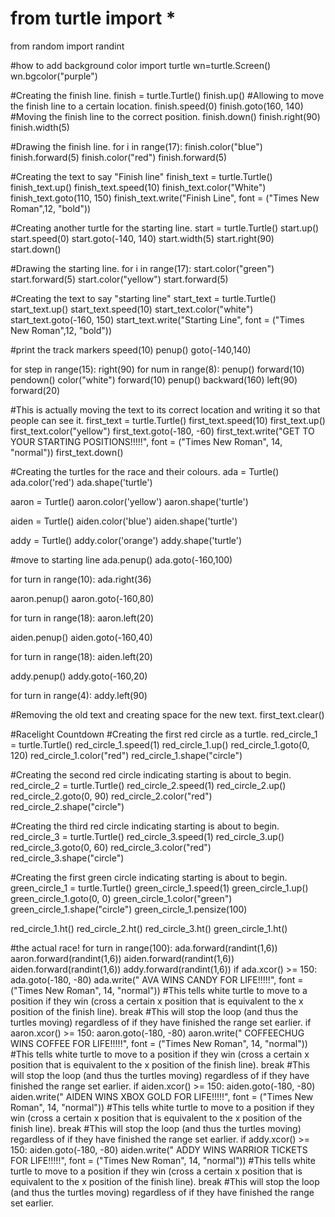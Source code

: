 # from turtle import *
from random import randint

#how to add background color
import turtle
wn=turtle.Screen()
wn.bgcolor("purple")

#Creating the finish line.
finish = turtle.Turtle()
finish.up()	#Allowing to move the finish line to a certain location.
finish.speed(0)
finish.goto(160, 140) #Moving the finish line to the correct position.
finish.down()
finish.right(90)
finish.width(5)

#Drawing the finish line.
for i in range(17):
	finish.color("blue")
	finish.forward(5)
	finish.color("red")
	finish.forward(5)

#Creating the text to say "Finish line"
finish_text = turtle.Turtle()
finish_text.up()
finish_text.speed(10)
finish_text.color("White")
finish_text.goto(110, 150)
finish_text.write("Finish Line", font = ("Times New Roman",12, "bold"))

#Creating another turtle for the starting line.
start = turtle.Turtle()
start.up()
start.speed(0)
start.goto(-140, 140)
start.width(5)
start.right(90)
start.down()

#Drawing the starting line.
for i in range(17):
	start.color("green")
	start.forward(5)
	start.color("yellow")
	start.forward(5)

#Creating the text to say "starting line"
start_text = turtle.Turtle()
start_text.up()
start_text.speed(10)
start_text.color("white")
start_text.goto(-160, 150)
start_text.write("Starting Line", font = ("Times New Roman",12, "bold"))

#print the track markers
speed(10)
penup()
goto(-140,140)

for step in range(15):
  right(90)
  for num in range(8):
    penup()
    forward(10)
    pendown()
    color("white")
    forward(10)
  penup()
  backward(160)
  left(90)
  forward(20)

#This is actually moving the text to its correct location and writing it so that people can see it.
first_text = turtle.Turtle()
first_text.speed(10)
first_text.up()
first_text.color("yellow")
first_text.goto(-180, -60)
first_text.write("GET TO YOUR STARTING POSITIONS!!!!!", font = ("Times New Roman", 14, "normal"))
first_text.down()
  
#Creating the turtles for the race and their colours.
ada = Turtle()
ada.color('red')
ada.shape('turtle')

aaron = Turtle()
aaron.color('yellow')
aaron.shape('turtle')


aiden = Turtle()
aiden.color('blue')
aiden.shape('turtle')

addy = Turtle()
addy.color('orange')
addy.shape('turtle')

#move to starting line
ada.penup()
ada.goto(-160,100)

for turn in range(10):
  ada.right(36)

aaron.penup()
aaron.goto(-160,80)

for turn in range(18):
  aaron.left(20)

aiden.penup()
aiden.goto(-160,40)

for turn in range(18):
  aiden.left(20)

addy.penup()
addy.goto(-160,20)

for turn in range(4):
  addy.left(90)
  
#Removing the old text and creating space for the new text.
first_text.clear()

#Racelight Countdown 
#Creating the first red circle as a turtle.
red_circle_1 = turtle.Turtle()
red_circle_1.speed(1)
red_circle_1.up()
red_circle_1.goto(0, 120)
red_circle_1.color("red")
red_circle_1.shape("circle")


#Creating the second red circle indicating starting is about to begin.
red_circle_2 = turtle.Turtle()
red_circle_2.speed(1)
red_circle_2.up()
red_circle_2.goto(0, 90)
red_circle_2.color("red")
red_circle_2.shape("circle")

#Creating the third red circle indicating starting is about to begin.
red_circle_3 = turtle.Turtle()
red_circle_3.speed(1)
red_circle_3.up()
red_circle_3.goto(0, 60)
red_circle_3.color("red")
red_circle_3.shape("circle")

#Creating the first green circle indicating starting is about to begin.
green_circle_1 = turtle.Turtle()
green_circle_1.speed(1)
green_circle_1.up()
green_circle_1.goto(0, 0)
green_circle_1.color("green")
green_circle_1.shape("circle")
green_circle_1.pensize(100)

red_circle_1.ht()
red_circle_2.ht()
red_circle_3.ht()
green_circle_1.ht()

#the actual race!
for turn in range(100):
  ada.forward(randint(1,6))
  aaron.forward(randint(1,6))
  aiden.forward(randint(1,6))
  aiden.forward(randint(1,6))
  addy.forward(randint(1,6))
  if ada.xcor() >= 150:
			ada.goto(-180, -80)
			ada.write("   AVA WINS CANDY FOR LIFE!!!!!", font = ("Times New Roman", 14, "normal"))
			#This tells white turtle to move to a position if they win (cross a certain x position that is equivalent to the x position of the finish line).
			break
			#This will stop the loop (and thus the turtles moving) regardless of if they have finished the range set earlier.
  if aaron.xcor() >= 150:
			aaron.goto(-180, -80)
			aaron.write("   COFFEECHUG WINS COFFEE FOR LIFE!!!!!", font = ("Times New Roman", 14, "normal"))
      #This tells white turtle to move to a position if they win (cross a certain x position that is equivalent to the x position of the finish line).
			break
			#This will stop the loop (and thus the turtles moving) regardless of if they have finished the range set earlier.
  if aiden.xcor() >= 150:
			aiden.goto(-180, -80)
			aiden.write("   AIDEN WINS XBOX GOLD FOR LIFE!!!!!", font = ("Times New Roman", 14, "normal"))
      #This tells white turtle to move to a position if they win (cross a certain x position that is equivalent to the x position of the finish line).
			break
			#This will stop the loop (and thus the turtles moving) regardless of if they have finished the range set earlier.
  if addy.xcor() >= 150:
			aiden.goto(-180, -80)
			aiden.write("   ADDY WINS WARRIOR TICKETS FOR LIFE!!!!!", font = ("Times New Roman", 14, "normal"))
      #This tells white turtle to move to a position if they win (cross a certain x position that is equivalent to the x position of the finish line).
			break
			#This will stop the loop (and thus the turtles moving) regardless of if they have finished the range set earlier.
